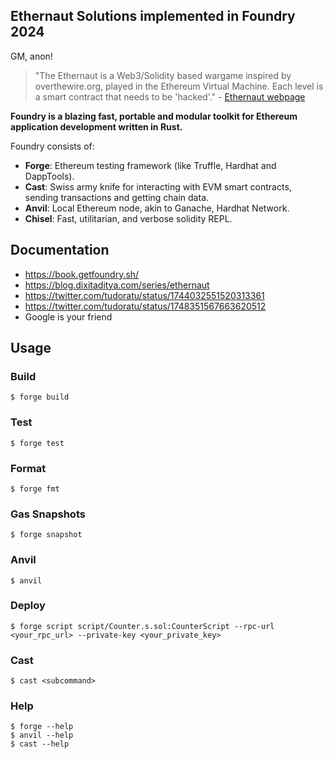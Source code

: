 ## Ethernaut Solutions implemented in Foundry 2024

GM, anon!

> "The Ethernaut is a Web3/Solidity based wargame inspired by overthewire.org, played in the Ethereum Virtual Machine. Each level is a smart contract that needs to be 'hacked'." - [Ethernaut webpage](https://ethernaut.openzeppelin.com/)

**Foundry is a blazing fast, portable and modular toolkit for Ethereum application development written in Rust.**

Foundry consists of:

-   **Forge**: Ethereum testing framework (like Truffle, Hardhat and DappTools).
-   **Cast**: Swiss army knife for interacting with EVM smart contracts, sending transactions and getting chain data.
-   **Anvil**: Local Ethereum node, akin to Ganache, Hardhat Network.
-   **Chisel**: Fast, utilitarian, and verbose solidity REPL.

## Documentation

- https://book.getfoundry.sh/
- https://blog.dixitaditya.com/series/ethernaut
- https://twitter.com/tudoratu/status/1744032551520313361
- https://twitter.com/tudoratu/status/1748351567663620512
- Google is your friend

## Usage

### Build

```shell
$ forge build
```

### Test

```shell
$ forge test
```

### Format

```shell
$ forge fmt
```

### Gas Snapshots

```shell
$ forge snapshot
```

### Anvil

```shell
$ anvil
```

### Deploy

```shell
$ forge script script/Counter.s.sol:CounterScript --rpc-url <your_rpc_url> --private-key <your_private_key>
```

### Cast

```shell
$ cast <subcommand>
```

### Help

```shell
$ forge --help
$ anvil --help
$ cast --help
```
